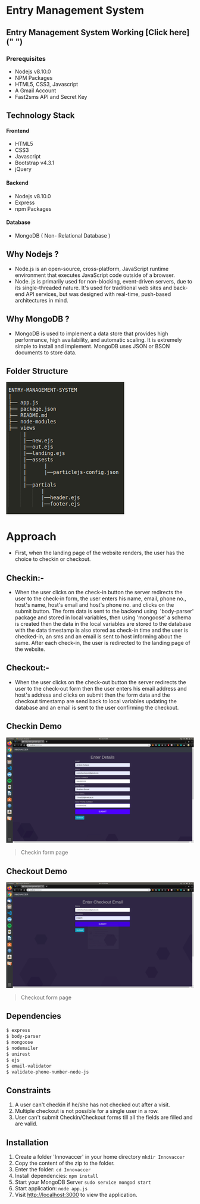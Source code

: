 # Entry Management System

## Entry Management System Working [Click here](" ")

### Prerequisites
- Nodejs v8.10.0
- NPM Packages
- HTML5, CSS3, Javascript
- A Gmail Account
- Fast2sms API and Secret Key

## Technology Stack

#### Frontend
- HTML5
- CSS3
- Javascript
- Bootstrap v4.3.1
- jQuery

#### Backend
- Nodejs v8.10.0
- Express
- npm Packages

#### Database
- MongoDB ( Non- Relational Database )

## Why Nodejs ?
- Node.js is an open-source, cross-platform, JavaScript runtime environment that executes JavaScript code outside of a browser.
- Node. js is primarily used for non-blocking, event-driven servers, due to its single-threaded nature. It's used for traditional web sites and back-end API services, but was designed with real-time, push-based architectures in mind.

## Why MongoDB ?
- MongoDB is used to implement a data store that provides high performance, high availability, and automatic scaling. It is extremely simple to install and implement. MongoDB uses JSON or BSON documents to store data.

## Folder Structure
![](screenshots/folder-struc.png)

# Approach
- First, when the landing page of the website renders, the user has the choice to checkin or checkout.

## Checkin:-
- When the user clicks on the check-in button the server redirects the user to the check-in form, the user enters his name, email, phone no., host's name, host's email and host's phone no. and clicks on the submit button. The form data is sent to the backend using  'body-parser' package and stored in local variables, then using 'mongoose' a schema is created then the data in the local variables are stored to the database with the data timestamp is also stored as check-in time and the user is checked-in, an sms and an email is sent to host informing about the same. After each check-in, the user is redirected to the landing page of the website.

## Checkout:-
- When the user clicks on the check-out button the server redirects the user to the check-out form then the user enters his email address and host's address and clicks on submit then the form data and the checkout timestamp are send back to local variables updating the database and an email is sent to the user confirming the checkout.

## Checkin Demo
![](screenshots/checkin.png)
> Checkin form page

## Checkout Demo
![](screenshots/checkout.png)
> Checkout form page

## Dependencies
```
$ express
$ body-parser
$ mongoose
$ nodemailer
$ unirest
$ ejs
$ email-validator
$ validate-phone-number-node-js
```

## Constraints
1. A user can't checkin if he/she has  not checked out after a visit.
2. Multiple checkout is not possible for a single user in a row.
3. User can't submit Checkin/Checkout forms till all the fields are filled and are valid.

## Installation
1. Create a folder 'Innovaccer' in your home directory ` mkdir Innovaccer `
2. Copy the content of the zip to the folder.
3. Enter the folder: ` cd Innovaccer `
4. Install dependencies: ` npm install `
5. Start your MongoDB Server ` sudo service mongod start `
6. Start application: ` node app.js `
7. Visit [http://localhost:3000]("http://localhost:3000") to view the application.


